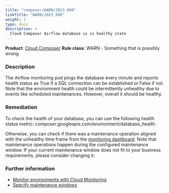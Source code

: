 ```yaml
---
title: "composer/WARN/2023_008"
linkTitle: "WARN/2023_008"
weight: 1
type: docs
description: >
  Cloud Composer Airflow database is in healthy state
---
```


**Product**: [Cloud Composer](https://cloud.google.com/composer)
**Rule class**: WARN - Something that is possibly wrong

### Description

The Airflow monitoring pod pings the database every minute and reports health
status as True if a SQL connection can be established or False if not. Note that
the environment health could be intermittently unhealthy due to events like
scheduled maintenances. However, overall it should be healthy.

### Remediation

To check the health of your database, you can use the following health status
metric: composer.googleapis.com/environment/database_health.

Otherwise, you can check if there was a maintenance operation aligned with the
unhealthy time frame from the [monitoring dashboard](https://cloud.google.com/composer/docs/composer-2/use-monitoring-dashboard#environment-overview).
Note that maintenance operations happen during the configured maintenance
window. If your current maintenance window does not fit to your business
requirements, please consider changing it.

### Further information

- [Monitor environments with Cloud Monitoring](https://cloud.google.com/composer/docs/how-to/managing/monitoring-environments#database-metrics)
- [Specify maintenance windows](https://cloud.google.com/composer/docs/composer-2/specify-maintenance-windows)
